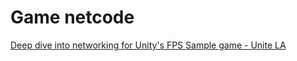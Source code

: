 # Game netcode

[Deep dive into networking for Unity's FPS Sample game - Unite LA](https://youtu.be/k6JTaFE7SYI)
